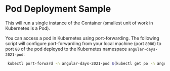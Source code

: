 # Pod Deployment Sample

This will run a single instance of the Container (smallest unit of work in Kubernetes is a Pod).

You can access a pod in Kubernetes using port-forwarding. The following script will configure port-forwarding from your local machine (port `8080`) to port `80` of the pod deployed to the Kubernetes namespace `angular-days-2021-pod`:

```bash
 kubectl port-forward -n angular-days-2021-pod $(kubectl get po -n angular-days-2021-pod -o custom-columns=:metadata.name --no-headers) 8080:80

```

